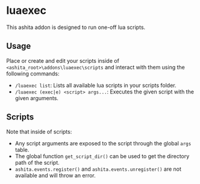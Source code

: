 # luaexec

This ashita addon is designed to run one-off lua scripts.

## Usage
Place or create and edit your scripts inside of `<ashita_root>\addons\luaexec\scripts` and interact with them using the following commands:
* `/luaexec list`: Lists all available lua scripts in your scripts folder.
* `/luaexec (exec|e) <script> args...`: Executes the given script with the given arguments.

## Scripts
Note that inside of scripts:
* Any script arguments are exposed to the script through the global `args` table.
* The global function `get_script_dir()` can be used to get the directory path of the script.
* `ashita.events.register()` and `ashita.events.unregister()` are not available and will throw an error.
